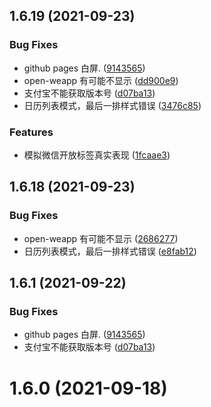 ## 1.6.19 (2021-09-23)


### Bug Fixes

* github pages 白屏. ([9143565](https://github.com/cqkqinfo/ui/commit/9143565957b43d100e9bd4189bd6a40d05031ed7))
* open-weapp 有可能不显示 ([dd900e9](https://github.com/cqkqinfo/ui/commit/dd900e9ad23b54b8faa742d935fa249a384157c8))
* 支付宝不能获取版本号 ([d07ba13](https://github.com/cqkqinfo/ui/commit/d07ba13250a1b7574b4e35a4181d5066d8d73339))
* 日历列表模式，最后一排样式错误 ([3476c85](https://github.com/cqkqinfo/ui/commit/3476c85666ee9e4197631b39717eb0a292f51b26))


### Features

* 模拟微信开放标签真实表现 ([1fcaae3](https://github.com/cqkqinfo/ui/commit/1fcaae327516457888d75d1b995de239a888c7a6))



## 1.6.18 (2021-09-23)


### Bug Fixes

* open-weapp 有可能不显示 ([2686277](https://github.com/cqkqinfo/ui/commit/2686277de111d53b01db6fd3d6c373915f8a1e46))
* 日历列表模式，最后一排样式错误 ([e8fab12](https://github.com/cqkqinfo/ui/commit/e8fab12fb80eec9fc5edd88789baab6925dab637))



## 1.6.1 (2021-09-22)


### Bug Fixes

* github pages 白屏. ([9143565](https://github.com/cqkqinfo/ui/commit/9143565957b43d100e9bd4189bd6a40d05031ed7))
* 支付宝不能获取版本号 ([d07ba13](https://github.com/cqkqinfo/ui/commit/d07ba13250a1b7574b4e35a4181d5066d8d73339))



# 1.6.0 (2021-09-18)



